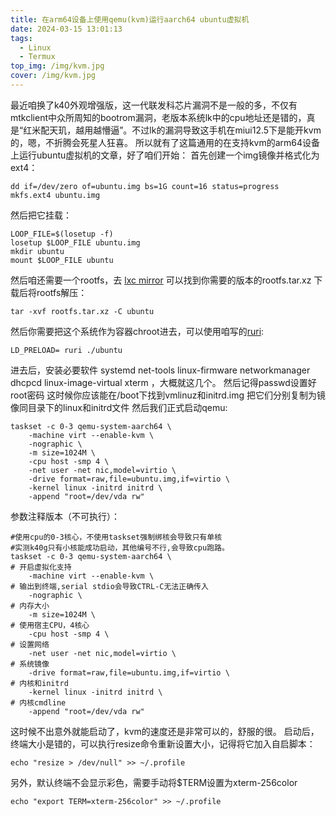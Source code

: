 ```yaml
---
title: 在arm64设备上使用qemu(kvm)运行aarch64 ubuntu虚拟机
date: 2024-03-15 13:01:13
tags:
  - Linux
  - Termux
top_img: /img/kvm.jpg
cover: /img/kvm.jpg
---
```


最近咱换了k40外观增强版，这一代联发科芯片漏洞不是一般的多，不仅有mtkclient中众所周知的bootrom漏洞，老版本系统lk中的cpu地址还是错的，真是“红米配天玑，越用越懵逼”。不过lk的漏洞导致这手机在miui12.5下是能开kvm的，嗯，不折腾会死星人狂喜。
所以就有了这篇通用的在支持kvm的arm64设备上运行ubuntu虚拟机的文章，好了咱们开始：
首先创建一个img镜像并格式化为ext4：
```
dd if=/dev/zero of=ubuntu.img bs=1G count=16 status=progress
mkfs.ext4 ubuntu.img
```
然后把它挂载：
```
LOOP_FILE=$(losetup -f)
losetup $LOOP_FILE ubuntu.img
mkdir ubuntu
mount $LOOP_FILE ubuntu
```
然后咱还需要一个rootfs，去
[lxc mirror](https://mirrors.bfsu.edu.cn/lxc-images/images/ubuntu/)
可以找到你需要的版本的rootfs.tar.xz
下载后将rootfs解压：
```
tar -xvf rootfs.tar.xz -C ubuntu
```
然后你需要把这个系统作为容器chroot进去，可以使用咱写的[ruri](https://github.com/Moe-hacker/ruri):
```
LD_PRELOAD= ruri ./ubuntu
```
进去后，安装必要软件 systemd net-tools linux-firmware networkmanager dhcpcd linux-image-virtual xterm ，大概就这几个。
然后记得passwd设置好root密码
这时候你应该能在/boot下找到vmlinuz和initrd.img
把它们分别复制为镜像同目录下的linux和initrd文件
然后我们正式启动qemu:
```
taskset -c 0-3 qemu-system-aarch64 \
    -machine virt --enable-kvm \
    -nographic \
    -m size=1024M \
    -cpu host -smp 4 \
    -net user -net nic,model=virtio \
    -drive format=raw,file=ubuntu.img,if=virtio \
    -kernel linux -initrd initrd \
    -append "root=/dev/vda rw"
```
参数注释版本（不可执行）：
```
#使用cpu的0-3核心，不使用taskset强制绑核会导致只有单核
#实测k40g只有小核能成功启动，其他编号不行,会导致cpu跑路。
taskset -c 0-3 qemu-system-aarch64 \
# 开启虚拟化支持
    -machine virt --enable-kvm \
# 输出到终端,serial stdio会导致CTRL-C无法正确传入
    -nographic \
# 内存大小
    -m size=1024M \
# 使用宿主CPU，4核心
    -cpu host -smp 4 \
# 设置网络
    -net user -net nic,model=virtio \
# 系统镜像
    -drive format=raw,file=ubuntu.img,if=virtio \
# 内核和initrd
    -kernel linux -initrd initrd \
# 内核cmdline
    -append "root=/dev/vda rw"
```
这时候不出意外就能启动了，kvm的速度还是非常可以的，舒服的很。
启动后，终端大小是错的，可以执行resize命令重新设置大小，记得将它加入自启脚本：
```
echo "resize > /dev/null" >> ~/.profile
```
另外，默认终端不会显示彩色，需要手动将$TERM设置为xterm-256color
```
echo "export TERM=xterm-256color" >> ~/.profile
```